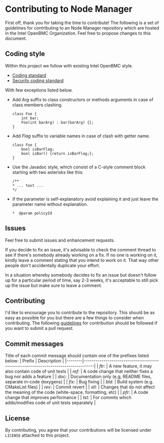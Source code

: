 # Contributing to Node Manager

First off, thank you for taking the time to contribute!
The following is a set of guidelines for contributing to an Node Manager
repository which are hosted in the Intel OpenBMC Organization.
Feel free to propose changes to this document.

## Coding style
Within this project we follow with existing Intel OpenBMC style.
* [Coding standard](http://apollo.jf.intel.com:443/coding_standard/)
* [Security coding standard](http://apollo.jf.intel.com:443/security_coding_standard/)


With few exceptions listed below.
* Add *Arg* suffix to class constructors or methods arguments in case of class
members clashing.

    ```
    class Foo {
        int bar;
        Foo(int barArg) : bar(barArg) {};
    }
    ```

* Add *Flag* suffix to variable names in case of clash with getter name.
    ```
    class Foo {
        bool isBarFlag;
        bool isBar() {return isBarFlag;};
    }
    ```

* Use the Javadoc style, which consist of a C-style comment block starting
with two asterisks like this:
    ```
    /**
    * ... text ...
    */
    ```

* If the parameter is self-explanatory avoid explaining it and just leave the
parameter name without explanation.
    ```
    *  @param policyId
    ```

## Issues
Feel free to submit issues and enhancement requests.

If you decide to fix an issue, it's advisable to check the comment thread to
see if there's somebody already working on a fix. If no one is working on it,
kindly leave a comment stating that you intend to work on it. That way other
people don't accidentally duplicate your effort.

In a situation whereby somebody decides to fix an issue but doesn't follow up
for a particular period of time, say 2-3 weeks, it's acceptable to still pick
up the issue but make sure to leave a comment.

## Contributing
I'd like to encourage you to contribute to the repository. This should be as easy
as possible for you but there are a few things to consider when contributing.
The following [guidelines](http://apollo.jf.intel.com:443/getting_started/) for
contribution should be followed if you want to submit a pull request.

## Commit messages
Title of each commit message should contain one of the prefixes listed below:
| Prefix |                                    Description                                    |
|--------|-----------------------------------------------------------------------------------|
| *ftr:* | A new feature, it may also contain code of unit tests                             |
| *ref:* | A code change that neither fixes a bug nor adds a feature                         |
| *doc:* | Documentation only (e,g, README files, separate in-code doxygens)                 |
| *fix:* | Bug fixing                                                                        |
| *bld:* | Build system (e.g. CMakeList files)                                               |
| *rev:* | Commit revert                                                                     |
| *stl:* | Changes that do not affect the meaning of the code (white-space, formatting, etc) |
| *pfr:* | A code change that improves performance                                           |
| *tst:* | For commits which adds/modifies code of unit tests separately                     |


## License
By contributing, you agree that your contributions will be licensed under
`LICENSE` attached to this project.


